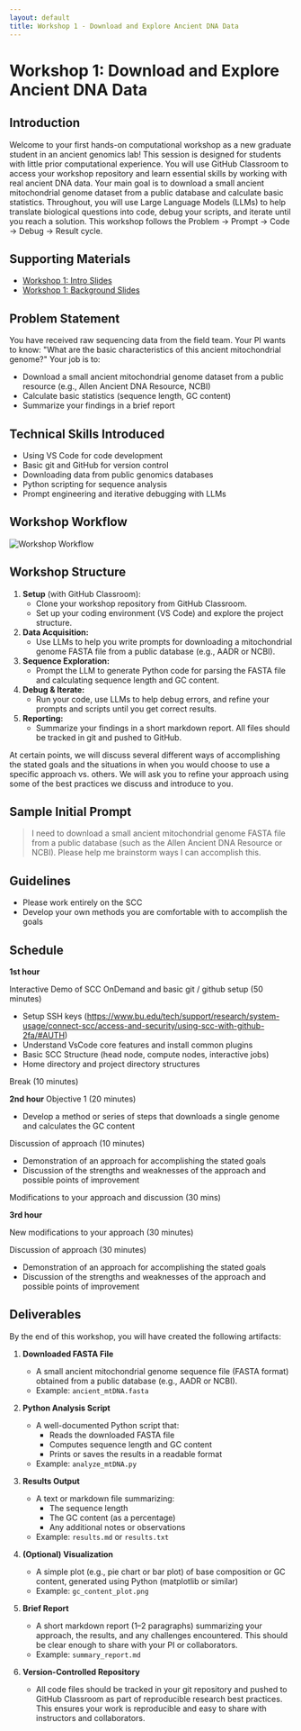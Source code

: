 ```yaml
---
layout: default
title: Workshop 1 - Download and Explore Ancient DNA Data
---
```


# Workshop 1: Download and Explore Ancient DNA Data

## Introduction
Welcome to your first hands-on computational workshop as a new graduate student in an ancient genomics lab! This session is designed for students with little prior computational experience. You will use GitHub Classroom to access your workshop repository and learn essential skills by working with real ancient DNA data. Your main goal is to download a small ancient mitochondrial genome dataset from a public database and calculate basic statistics. Throughout, you will use Large Language Models (LLMs) to help translate biological questions into code, debug your scripts, and iterate until you reach a solution. This workshop follows the Problem → Prompt → Code → Debug → Result cycle.

## Supporting Materials
- [Workshop 1: Intro Slides](workshop_1_introduction_slides.html)
- [Workshop 1: Background Slides](workshop_1_background_slides.html)

## Problem Statement
You have received raw sequencing data from the field team. Your PI wants to know: "What are the basic characteristics of this ancient mitochondrial genome?" Your job is to:
- Download a small ancient mitochondrial genome dataset from a public resource (e.g., Allen Ancient DNA Resource, NCBI)
- Calculate basic statistics (sequence length, GC content)
- Summarize your findings in a brief report

## Technical Skills Introduced
- Using VS Code for code development
- Basic git and GitHub for version control
- Downloading data from public genomics databases
- Python scripting for sequence analysis
- Prompt engineering and iterative debugging with LLMs

## Workshop Workflow

![Workshop Workflow](../../assets/images/workshop_workflow.excalidraw.svg)

## Workshop Structure
1. **Setup** (with GitHub Classroom):
   - Clone your workshop repository from GitHub Classroom.
   - Set up your coding environment (VS Code) and explore the project structure.
2. **Data Acquisition:**
   - Use LLMs to help you write prompts for downloading a mitochondrial genome FASTA file from a public database (e.g., AADR or NCBI).
3. **Sequence Exploration:**
   - Prompt the LLM to generate Python code for parsing the FASTA file and calculating sequence length and GC content.
4. **Debug & Iterate:**
   - Run your code, use LLMs to help debug errors, and refine your prompts and scripts until you get correct results.
5. **Reporting:**
   - Summarize your findings in a short markdown report. All files should be tracked in git and pushed to GitHub.

At certain points, we will discuss several different ways of accomplishing the stated goals and the situations in when you would choose
to use a specific approach vs. others. We will ask you to refine your approach using some of the best practices we discuss and introduce
to you. 


## Sample Initial Prompt

> I need to download a small ancient mitochondrial genome FASTA file from a public database (such as the Allen Ancient DNA Resource or NCBI). Please help me brainstorm ways I can accomplish this.

## Guidelines
   - Please work entirely on the SCC
   - Develop your own methods you are comfortable with to accomplish the goals

## Schedule

**1st hour**

Interactive Demo of SCC OnDemand and basic git / github setup (50 minutes)
- Setup SSH keys (https://www.bu.edu/tech/support/research/system-usage/connect-scc/access-and-security/using-scc-with-github-2fa/#AUTH)
- Understand VsCode core features and install common plugins
- Basic SCC Structure (head node, compute nodes, interactive jobs)
- Home directory and project directory structures

Break (10 minutes)

**2nd hour**
Objective 1 (20 minutes)
- Develop a method or series of steps that downloads a single genome and calculates the GC content

Discussion of approach (10 minutes)
- Demonstration of an approach for accomplishing the stated goals
- Discussion of the strengths and weaknesses of the approach and possible points of improvement

Modifications to your approach and discussion (30 mins)

**3rd hour**

New modifications to your approach (30 minutes)

Discussion of approach (30 minutes)
- Demonstration of an approach for accomplishing the stated goals
- Discussion of the strengths and weaknesses of the approach and possible points of improvement


## Deliverables
By the end of this workshop, you will have created the following artifacts:

1. **Downloaded FASTA File**
   - A small ancient mitochondrial genome sequence file (FASTA format) obtained from a public database (e.g., AADR or NCBI).
   - Example: `ancient_mtDNA.fasta`

2. **Python Analysis Script**
   - A well-documented Python script that:
     - Reads the downloaded FASTA file
     - Computes sequence length and GC content
     - Prints or saves the results in a readable format
   - Example: `analyze_mtDNA.py`

3. **Results Output**
   - A text or markdown file summarizing:
     - The sequence length
     - The GC content (as a percentage)
     - Any additional notes or observations
   - Example: `results.md` or `results.txt`

4. **(Optional) Visualization**
   - A simple plot (e.g., pie chart or bar plot) of base composition or GC content, generated using Python (matplotlib or similar)
   - Example: `gc_content_plot.png`

5. **Brief Report**
   - A short markdown report (1–2 paragraphs) summarizing your approach, the results, and any challenges encountered. This should be clear enough to share with your PI or collaborators.
   - Example: `summary_report.md`

6. **Version-Controlled Repository**
   - All code files should be tracked in your git repository and pushed to GitHub Classroom as part of reproducible research best practices. This ensures your work is reproducible and easy to share with instructors and collaborators.
